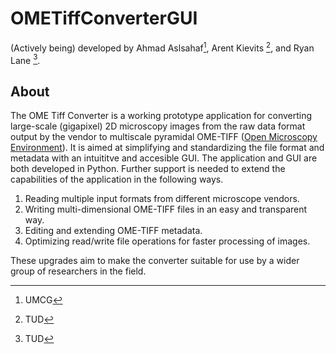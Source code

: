 # OMETiffConverterGUI

(Actively being) developed by Ahmad Aslsahaf[^1], Arent Kievits [^2], and Ryan Lane [^2].

[^1]: UMCG
[^2]: TUD

## About
The OME Tiff Converter is a working prototype application for converting large-scale (gigapixel) 2D microscopy images from the raw data format output by the vendor to multiscale pyramidal OME-TIFF ([Open Microscopy Environment](https://www.openmicroscopy.org/)). It is aimed at simplifying and standardizing the file format and metadata with an intuititve and accesible GUI. The application and GUI are both developed in Python. Further support is needed to extend the capabilities of the application in the following ways.

1.  Reading multiple input formats from different microscope vendors.
2.  Writing multi-dimensional OME-TIFF files in an easy and transparent way.
3.  Editing and extending OME-TIFF metadata.
4.  Optimizing read/write file operations for faster processing of images.

These  upgrades  aim to make the  converter  suitable  for  use  by  a  wider group  of researchers in the field.
